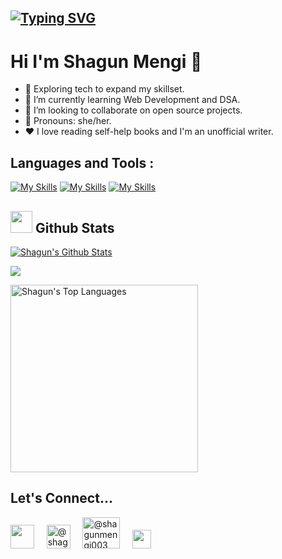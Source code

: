 ## [![Typing SVG](https://readme-typing-svg.herokuapp.com?size=28&center=true&width=800&lines=Web+Developement;Learning+DSA;Exploring+Tech)](https://git.io/typing-svg)


# Hi I'm Shagun Mengi  👋


* 🔭 Exploring tech to expand my skillset.
* 🌱 I’m currently learning Web Development and DSA.
* 🤝 I’m looking to collaborate on open source projects.
* 👩 Pronouns: she/her.
* ❤️ I love reading self-help books and I'm an unofficial writer.


<h2 align="left">Languages and Tools :</h2>

[![My Skills](https://skillicons.dev/icons?i=c,cpp,py,html,css,js,bootstrap,materialui,react,tailwind)](https://skillicons.dev)
[![My Skills](https://skillicons.dev/icons?i=expressjs,nodejs,mongodb,powershell,vscode,git,github)](https://skillicons.dev)
[![My Skills](https://skillicons.dev/icons?i=gcp)](https://skillicons.dev)

## <img src="https://media.giphy.com/media/iY8CRBdQXODJSCERIr/giphy.gif" width="35"><b> Github Stats </b>

 <a href="https://github.com/shagunZ"><img alt="Shagun's Github Stats" src="https://github-readme-stats.vercel.app/api?username=shagunZ&show_icons=true&count_private=true&theme=react&hide_border=true&bg_color=0D1117" /></a>

<p align="left">
    <a href="http://www.github.com/shagunZ"><img src="https://github-readme-streak-stats.herokuapp.com/?user=shagunZ&stroke=ffffff&background=0D1117&ring=5BCDEC&fire=5BCDEC&currStreakNum=ffffff&currStreakLabel=5BCDEC&sideNums=ffffff&sideLabels=ffffff&dates=ffffff&hide_border=true" /></a></p>


  <a href="https://github.com/shagunZ"><img alt="Shagun's Top Languages" src="https://github-readme-stats.vercel.app/api/top-langs/?username=shagunZ&langs_count=8&count_private=true&layout=compact&theme=react&hide_border=true&bg_color=0D1117" width="300px"/></a>


## Let's Connect...
<a href = "https://www.linkedin.com/in/shagunmengi/"><img src="https://skillicons.dev/icons?i=linkedin" width="38px"/></a>&nbsp;&nbsp;&nbsp;&nbsp;
<a href="https://www.hackerrank.com/shagunmengi003" ><img  src="https://user-images.githubusercontent.com/17762967/42728663-26ebdb04-87dd-11e8-928f-fb01479a2ce1.png" alt="@shagunmengi003" width="38px" /></a>&nbsp;&nbsp;&nbsp;&nbsp;
<a href="https://leetcode.com/shagunmengi003/" ><img  src="https://assets.leetcode.com/static_assets/public/webpack_bundles/images/logo-dark.e99485d9b.svg" alt="@shagunmengi003" width="60px" height="50" /></a>&nbsp;&nbsp;&nbsp;&nbsp;
[<a href="mailto:shagunmengi003@gmail.com"><img src="https://cdn.iconscout.com/icon/free/png-256/email-1818373-1541480.png" width="30px" height="30px"></a>
](mailto:shagunmengi003@gmail.com)&nbsp;&nbsp;&nbsp;&nbsp;
